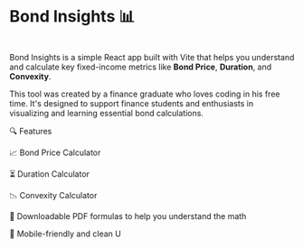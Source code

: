 <h1>Bond Insights 📊</h1>  </br>
Bond Insights is a simple React app built with Vite that helps you understand and calculate key fixed-income metrics like <b>Bond Price</b>, <b>Duration</b>, and <b>Convexity</b>. </br>

This tool was created by a finance graduate who loves coding in his free time. It's designed to support finance students and enthusiasts in visualizing and learning essential bond calculations.

🔍 Features

📈 Bond Price Calculator

⏳ Duration Calculator

📉 Convexity Calculator

🧾 Downloadable PDF formulas to help you understand the math

📱 Mobile-friendly and clean U
